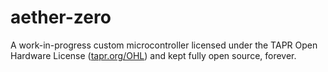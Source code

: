 # aether-zero
A work-in-progress custom microcontroller licensed under the TAPR Open Hardware License ([tapr.org/OHL]()) and kept fully open source, forever.
